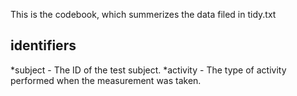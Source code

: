 This is the codebook, which summerizes the data filed in tidy.txt
## identifiers
*subject - The ID of the test subject.
*activity - The type of activity performed when the measurement was taken.
